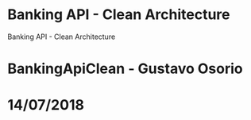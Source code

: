 # Banking API - Clean Architecture
Banking API - Clean Architecture
# BankingApiClean - Gustavo Osorio
# 14/07/2018
